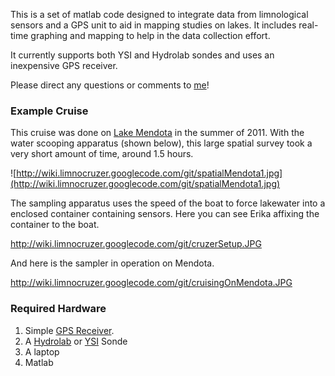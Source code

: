 This is a set of matlab code designed to integrate data from limnological sensors and a GPS unit to aid in mapping studies on lakes. It includes real-time graphing and mapping to help in the data collection effort.

It currently supports both YSI and Hydrolab sondes and uses an inexpensive GPS receiver.

Please direct any questions or comments to [me](mailto:lawinslow@wisc.edu)!

### Example Cruise ###
This cruise was done on [Lake Mendota](http://lakebase.gleon.org/lake?id=4432) in the summer of 2011. With the water scooping apparatus (shown below), this large spatial survey took a very short amount of time, around 1.5 hours.

![http://wiki.limnocruzer.googlecode.com/git/spatialMendota1.jpg](http://wiki.limnocruzer.googlecode.com/git/spatialMendota1.jpg)


The sampling apparatus uses the speed of the boat to force lakewater into a enclosed container containing sensors. Here you can see Erika affixing the container to the boat.

http://wiki.limnocruzer.googlecode.com/git/cruzerSetup.JPG

And here is the sampler in operation on Mendota.

http://wiki.limnocruzer.googlecode.com/git/cruisingOnMendota.JPG

### Required Hardware ###
  1. Simple [GPS Receiver](http://www.amazon.com/gp/product/B000PKX2KA/ref=wms_ohs_product).
  1. A [Hydrolab](http://www.hachhydromet.com/web/ott_hach.nsf/id/pa_multiparameter-sondes.html) or [YSI](http://www.ysi.com/productsdetail.php?6600V2-1) Sonde
  1. A laptop
  1. Matlab